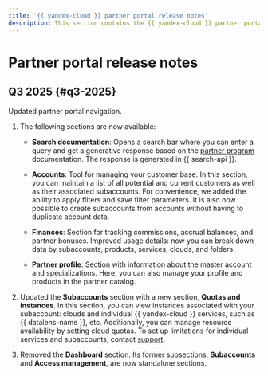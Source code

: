 ```yaml
---
title: '{{ yandex-cloud }} partner portal release notes'
description: This section contains the {{ yandex-cloud }} partner portal release notes.
---
```


# Partner portal release notes

## Q3 2025 {#q3-2025}

Updated partner portal navigation.

1. The following sections are now available:

   * **Search documentation**: Opens a search bar where you can enter a query and get a generative response based on the [partner program](../quickstart.md) documentation. The response is generated in {{ search-api }}.

   * **Accounts**: Tool for managing your customer base. In this section, you can maintain a list of all potential and current customers as well as their associated subaccounts. For convenience, we added the ability to apply filters and save filter parameters. It is also now possible to create subaccounts from accounts without having to duplicate account data.

   * **Finances**: Section for tracking commissions, accrual balances, and partner bonuses. Improved usage details: now you can break down data by subaccounts, products, services, clouds, and folders.

   * **Partner profile**: Section with information about the master account and specializations. Here, you can also manage your profile and products in the partner catalog.

1. Updated the **Subaccounts** section with a new section, **Quotas and instances**. In this section, you can view instances associated with your subaccount: clouds and individual {{ yandex-cloud }} services, such as {{ datalens-name }}, etc. Additionally, you can manage resource availability by setting cloud quotas. To set up limitations for individual services and subaccounts, contact [support](../../support/).

1. Removed the **Dashboard** section. Its former subsections, **Subaccounts** and **Access management**, are now standalone sections.
